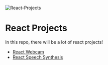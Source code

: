 ![React-Projects](https://socialify.git.ci/LearnEarn-Fun/React-Projects/image?forks=1&language=1&logo=https%3A%2F%2Fth.bing.com%2Fth%2Fid%2FOIP.BTW-XeVrDOy84RYeZvfacgHaHa%3Fpid%3DImgDet%26rs%3D1&name=1&owner=1&pattern=Floating%20Cogs&stargazers=1&theme=Light)

# React Projects

In this repo, there will be a lot of react projects!

- [React Webcam](https://github.com/LearnEarn-Fun/React-Projects/tree/master/react-webcam)
- [React Speech Synthesis](https://github.com/LearnEarn-Fun/React-Projects/tree/master/react-speech-synthesis)

